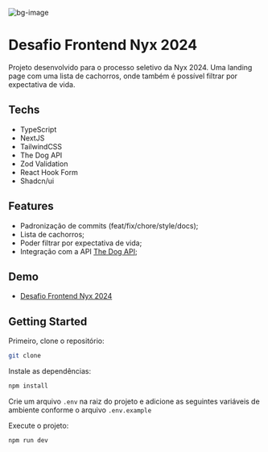 ![bg-image](https://github.com/rbpolim/senac-dev-health/assets/66570560/25151e7c-5f1d-4914-a9f4-1b5b56bf58a4)

# Desafio Frontend Nyx 2024

Projeto desenvolvido para o processo seletivo da Nyx 2024. Uma landing page com uma lista de cachorros, onde também é possível filtrar por expectativa de vida.

## Techs

- TypeScript
- NextJS
- TailwindCSS
- The Dog API
- Zod Validation
- React Hook Form
- Shadcn/ui

## Features

- Padronização de commits (feat/fix/chore/style/docs);
- Lista de cachorros;
- Poder filtrar por expectativa de vida;
- Integração com a API [The Dog API](https://thedogapi.com/);

## Demo

- [Desafio Frontend Nyx 2024](https://nyx-frontend-six.vercel.app)

## Getting Started

Primeiro, clone o repositório:

```bash
git clone
```

Instale as dependências:

```bash
npm install
```

Crie um arquivo `.env` na raiz do projeto e adicione as seguintes variáveis de ambiente conforme o arquivo `.env.example`

Execute o projeto:

```bash
npm run dev
```
